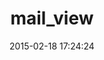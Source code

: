 ---
layout: post
title:  "mail_view"
repo:   "37signals/mail_view"
date:   2015-02-18 17:24:24
gemurl: https://github.com/37signals/mail_view
---